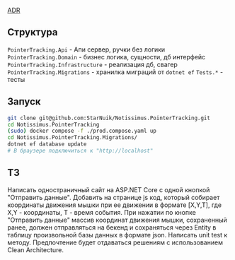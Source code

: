 
[ADR](./ADRs%20(Architecture%20Decision%20Records).md)

## Структура
`PointerTracking.Api` - Апи сервер, ручки без логики
`PointerTracking.Domain` - бизнес логика, сущности, дб интерфейс
`PointerTracking.Infrastructure` - реализация дб, свагер
`PointerTracking.Migrations` - хранилка миграций от `dotnet ef`
`Tests.*` - тесты

## Запуск
```bash
git clone git@github.com:StarNuik/Notissimus.PointerTracking.git
cd Notissimus.PointerTracking
(sudo) docker compose -f ./prod.compose.yaml up
cd Notissimus.PointerTracking.Migrations/
dotnet ef database update
# В браузере подключиться к "http://localhost"
```

## ТЗ
Написать одностраничный сайт на ASP.NET Core
    с одной кнопкой "Отправить данные".
Добавить на странице js код,
    который собирает координаты движения мышки при ее движении
    в формате [X,Y,T],
    где X,Y - координаты, T - время события.
При нажатии по кнопке "Отправить данные"
    массив координат движения мышки, сохраненный ранее,
    должен отправляться на бекенд
    и сохраняться через Entity в таблицу произвольной базы данных
    в формате json.
Написать unit test к методу.
Предпочтение будет отдаваться решениям с использованием Clean Architecture.

